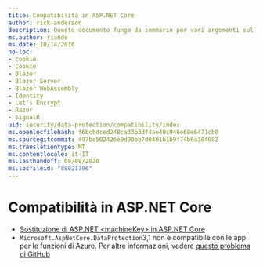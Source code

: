 ```yaml
---
title: Compatibilità in ASP.NET Core
author: rick-anderson
description: Questo documento funge da sommario per vari argomenti sulla compatibilità della protezione dati di ASP.NET Core.
ms.author: riande
ms.date: 10/14/2016
no-loc:
- cookie
- Cookie
- Blazor
- Blazor Server
- Blazor WebAssembly
- Identity
- Let's Encrypt
- Razor
- SignalR
uid: security/data-protection/compatibility/index
ms.openlocfilehash: f6bcbdced248ca33b3df4ae40c946e68e6471cb0
ms.sourcegitcommit: 497be502426e9d90bb7d0401b1b9f74b6a384682
ms.translationtype: MT
ms.contentlocale: it-IT
ms.lasthandoff: 08/08/2020
ms.locfileid: "88021796"
---
```

# <a name="compatibility-in-aspnet-core"></a>Compatibilità in ASP.NET Core

* [Sostituzione di ASP.NET \<machineKey> in ASP.NET Core](xref:security/data-protection/compatibility/replacing-machinekey)
* `Microsoft.AspNetCore.DataProtection`3,1 non è compatibile con le app per le funzioni di Azure. Per altre informazioni, vedere [questo problema di GitHub](https://github.com/Azure/azure-functions-host/issues/5447)
